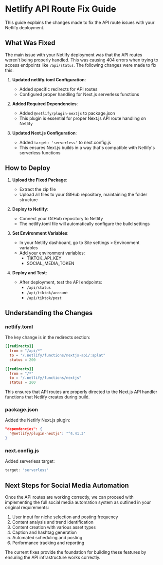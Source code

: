 # Netlify API Route Fix Guide

This guide explains the changes made to fix the API route issues with your Netlify deployment.

## What Was Fixed

The main issue with your Netlify deployment was that the API routes weren't being properly handled. This was causing 404 errors when trying to access endpoints like `/api/status`. The following changes were made to fix this:

1. **Updated netlify.toml Configuration**:
   - Added specific redirects for API routes
   - Configured proper handling for Next.js serverless functions

2. **Added Required Dependencies**:
   - Added `@netlify/plugin-nextjs` to package.json
   - This plugin is essential for proper Next.js API route handling on Netlify

3. **Updated Next.js Configuration**:
   - Added `target: 'serverless'` to next.config.js
   - This ensures Next.js builds in a way that's compatible with Netlify's serverless functions

## How to Deploy

1. **Upload the Fixed Package**:
   - Extract the zip file
   - Upload all files to your GitHub repository, maintaining the folder structure

2. **Deploy to Netlify**:
   - Connect your GitHub repository to Netlify
   - The netlify.toml file will automatically configure the build settings

3. **Set Environment Variables**:
   - In your Netlify dashboard, go to Site settings > Environment variables
   - Add your environment variables:
     - TIKTOK_API_KEY
     - SOCIAL_MEDIA_TOKEN

4. **Deploy and Test**:
   - After deployment, test the API endpoints:
     - `/api/status`
     - `/api/tiktok/account`
     - `/api/tiktok/post`

## Understanding the Changes

### netlify.toml

The key change is in the redirects section:

```toml
[[redirects]]
  from = "/api/*"
  to = "/.netlify/functions/nextjs-api/:splat"
  status = 200
  
[[redirects]]
  from = "/*"
  to = "/.netlify/functions/nextjs"
  status = 200
```

This ensures that API routes are properly directed to the Next.js API handler functions that Netlify creates during build.

### package.json

Added the Netlify Next.js plugin:

```json
"dependencies": {
  "@netlify/plugin-nextjs": "^4.41.3"
}
```

### next.config.js

Added serverless target:

```js
target: 'serverless'
```

## Next Steps for Social Media Automation

Once the API routes are working correctly, we can proceed with implementing the full social media automation system as outlined in your original requirements:

1. User input for niche selection and posting frequency
2. Content analysis and trend identification
3. Content creation with various asset types
4. Caption and hashtag generation
5. Automated scheduling and posting
6. Performance tracking and reporting

The current fixes provide the foundation for building these features by ensuring the API infrastructure works correctly.
